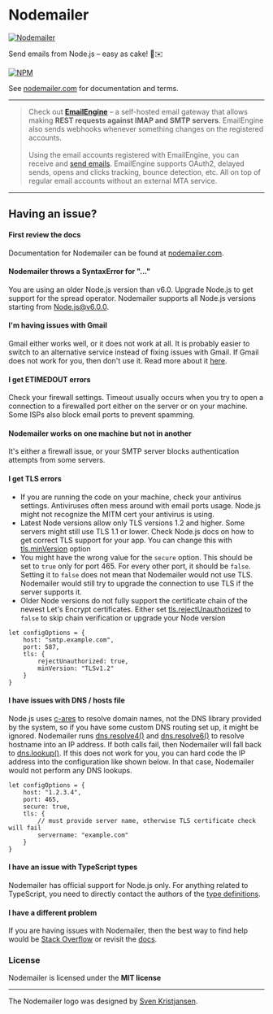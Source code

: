 # Nodemailer

[![Nodemailer](https://raw.githubusercontent.com/nodemailer/nodemailer/master/assets/nm_logo_200x136.png)](https://nodemailer.com/about/)

Send emails from Node.js – easy as cake! 🍰✉️

[![NPM](https://nodei.co/npm/nodemailer.png?downloads=true&downloadRank=true&stars=true)](https://nodemailer.com/about/)

See [nodemailer.com](https://nodemailer.com/) for documentation and terms.

---

> Check out **[EmailEngine](https://emailengine.app/?utm_source=github-nodemailer&utm_campaign=nodemailer&utm_medium=readme-link)** – a self-hosted email gateway that allows making **REST requests against IMAP and SMTP servers**. EmailEngine also sends webhooks whenever something changes on the registered accounts.\
> \
> Using the email accounts registered with EmailEngine, you can receive and [send emails](https://emailengine.app/sending-emails?utm_source=github-nodemailer&utm_campaign=nodemailer&utm_medium=readme-link). EmailEngine supports OAuth2, delayed sends, opens and clicks tracking, bounce detection, etc. All on top of regular email accounts without an external MTA service.

---

## Having an issue?

#### First review the docs

Documentation for Nodemailer can be found at [nodemailer.com](https://nodemailer.com/about/).

#### Nodemailer throws a SyntaxError for "..."

You are using an older Node.js version than v6.0. Upgrade Node.js to get support for the spread operator. Nodemailer
supports all Node.js versions starting from Node.js@v6.0.0.

#### I'm having issues with Gmail

Gmail either works well, or it does not work at all. It is probably easier to switch to an alternative service instead
of fixing issues with Gmail. If Gmail does not work for you, then don't use it. Read more about
it [here](https://nodemailer.com/usage/using-gmail/).

#### I get ETIMEDOUT errors

Check your firewall settings. Timeout usually occurs when you try to open a connection to a firewalled port either on
the server or on your machine. Some ISPs also block email ports to prevent spamming.

#### Nodemailer works on one machine but not in another

It's either a firewall issue, or your SMTP server blocks authentication attempts from some servers.

#### I get TLS errors

- If you are running the code on your machine, check your antivirus settings. Antiviruses often mess around with email
  ports usage. Node.js might not recognize the MITM cert your antivirus is using.
- Latest Node versions allow only TLS versions 1.2 and higher. Some servers might still use TLS 1.1 or lower. Check
  Node.js docs on how to get correct TLS support for your app. You can change this
  with [tls.minVersion](https://nodejs.org/dist/latest-v16.x/docs/api/tls.html#tls_tls_createsecurecontext_options)
  option
- You might have the wrong value for the `secure` option. This should be set to `true` only for port 465. For every
  other port, it should be `false`. Setting it to `false` does not mean that Nodemailer would not use TLS. Nodemailer
  would still try to upgrade the connection to use TLS if the server supports it.
- Older Node versions do not fully support the certificate chain of the newest Let's Encrypt certificates. Either
  set [tls.rejectUnauthorized](https://nodejs.org/dist/latest-v16.x/docs/api/tls.html#tlsconnectoptions-callback)
  to `false` to skip chain verification or upgrade your Node version

```
let configOptions = {
    host: "smtp.example.com",
    port: 587,
    tls: {
        rejectUnauthorized: true,
        minVersion: "TLSv1.2"
    }
}
```

#### I have issues with DNS / hosts file

Node.js uses [c-ares](https://nodejs.org/en/docs/meta/topics/dependencies/#c-ares) to resolve domain names, not the DNS
library provided by the system, so if you have some custom DNS routing set up, it might be ignored. Nodemailer
runs [dns.resolve4()](https://nodejs.org/dist/latest-v16.x/docs/api/dns.html#dnsresolve4hostname-options-callback)
and [dns.resolve6()](https://nodejs.org/dist/latest-v16.x/docs/api/dns.html#dnsresolve6hostname-options-callback) to
resolve hostname into an IP address. If both calls fail, then Nodemailer will fall back
to [dns.lookup()](https://nodejs.org/dist/latest-v16.x/docs/api/dns.html#dnslookuphostname-options-callback). If this
does not work for you, you can hard code the IP address into the configuration like shown below. In that case,
Nodemailer would not perform any DNS lookups.

```
let configOptions = {
    host: "1.2.3.4",
    port: 465,
    secure: true,
    tls: {
        // must provide server name, otherwise TLS certificate check will fail
        servername: "example.com"
    }
}
```

#### I have an issue with TypeScript types

Nodemailer has official support for Node.js only. For anything related to TypeScript, you need to directly contact the
authors of the [type definitions](https://www.npmjs.com/package/@types/nodemailer).

#### I have a different problem

If you are having issues with Nodemailer, then the best way to find help would
be [Stack Overflow](https://stackoverflow.com/search?q=nodemailer) or revisit the [docs](https://nodemailer.com/about/).

### License

Nodemailer is licensed under the **MIT license**

---

The Nodemailer logo was designed by [Sven Kristjansen](https://www.behance.net/kristjansen).
